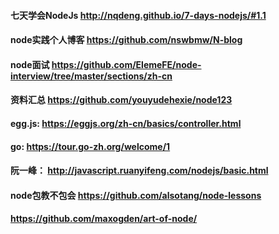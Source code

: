 #### 七天学会NodeJs  http://nqdeng.github.io/7-days-nodejs/#1.1
#### node实践个人博客 https://github.com/nswbmw/N-blog
#### node面试 https://github.com/ElemeFE/node-interview/tree/master/sections/zh-cn
#### 资料汇总 https://github.com/youyudehexie/node123

#### egg.js:  https://eggjs.org/zh-cn/basics/controller.html

#### go: https://tour.go-zh.org/welcome/1

#### 阮一峰： http://javascript.ruanyifeng.com/nodejs/basic.html

#### node包教不包会    https://github.com/alsotang/node-lessons

#### https://github.com/maxogden/art-of-node/
